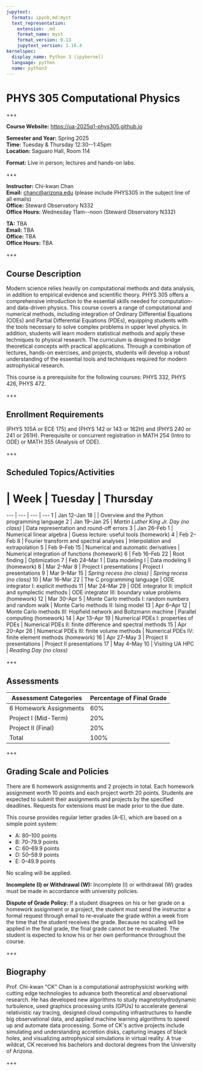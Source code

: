 ```yaml
---
jupytext:
  formats: ipynb,md:myst
  text_representation:
    extension: .md
    format_name: myst
    format_version: 0.13
    jupytext_version: 1.16.4
kernelspec:
  display_name: Python 3 (ipykernel)
  language: python
  name: python3
---
```


# PHYS 305 Computational Physics

+++

**Course Website:** https://ua-2025q1-phys305.github.io

**Semester and Year:** Spring 2025  
**Time:** Tuesday & Thursday 12:30--1:45pm  
**Location:** Saguaro Hall, Room 114

**Format:** Live in person; lectures and hands-on labs.

+++

**Instructor:** Chi-kwan Chan  
**Email:** chanc@arizona.edu (please include PHYS305 in the subject line of all emails)  
**Office:** Steward Observatory N332  
**Office Hours:** Wednesday 11am--noon (Steward Observatory N332)

**TA:** TBA  
**Email:** TBA  
**Office:** TBA  
**Office Hours:** TBA

+++

## Course Description

Modern science relies heavily on computational methods and data
analysis, in addition to empirical evidence and scientific theory.
PHYS 305 offers a comprehensive introduction to the essential skills
needed for computation- and data-driven physics.
This course covers a range of computational and numerical methods,
including integration of Ordinary Differential Equations (ODEs) and
Partial Differential Equations (PDEs), equipping students with the
tools necessary to solve complex problems in upper level physics.
In addition, students will learn modern statistical methods and apply
these techniques to physical research.
The curriculum is designed to bridge theoretical concepts with
practical applications.
Through a combination of lectures, hands-on exercises, and projects,
students will develop a robust understanding of the essential tools
and techniques required for modern astrophysical research.

This course is a prerequisite for the following courses: PHYS 332, PHYS 426, PHYS 472.

+++

## Enrollment Requirements

(PHYS 105A or ECE 175) and (PHYS 142 or 143 or 162H) and (PHYS 240 or 241 or 261H).
Prerequisite or concurrent registration in MATH 254 (Intro to ODE) or MATH 355 (Analysis of ODE).

+++

## Scheduled Topics/Activities

#  | Week | Tuesday | Thursday
--- | --- | --- | ---
1  | Jan 12–Jan 18 |                                                                 | Overview and the Python programming language
2  | Jan 19–Jan 25 | *Martin Luther King Jr. Day (no class)*                         | Data representation and round-off errors
3  | Jan 26–Feb  1 | Numerical linear algebra                                        | Guess lecture: useful tools (homework)
4  | Feb  2–Feb  8 | Fourier transform and spectral analyses                         | Interpolation and extrapolation
5  | Feb  9–Feb 15 | Numerical and automatic derivatives                             | Numerical integration of functions (homework)
6  | Feb 16–Feb 22 | Root finding                                                    | Optimization
7  | Feb 24–Mar  1 | Data modeling I                                                 | Data modeling II (homework)
8  | Mar  2–Mar  8 | Project I presentations                                         | Project I presentations
9  | Mar  9–Mar 15 | *Spring recess (no class)*                                      | *Spring recess (no class)*
10 | Mar 16–Mar 22 | The C programming language                                      | ODE integrator I: explicit methods
11 | Mar 24–Mar 29 | ODE integrator II: implicit and symplectic methods              | ODE integrator III: boundary value problems (homework)
12 | Mar 30–Apr  5 | Monte Carlo methods I: random numbers and random walk           | Monte Carlo methods II: Ising model
13 | Apr  6–Apr 12 | Monte Carlo methods III: Hopfield network and Boltzmann machine | Parallel computing (homework)
14 | Apr 13–Apr 19 | Numerical PDEs I: properties of PDEs                            | Numerical PDEs II: finite difference and spectral methods
15 | Apr 20–Apr 26 | Numerical PDEs III: finite volume methods                       | Numerical PDEs IV: finite element methods (homework)
16 | Apr 27–May  3 | Project II presentations                                        | Project II presentations
17 | May  4–May 10 | Visiting UA HPC                                                 | *Reading Day (no class)*

+++

## Assessments

Assessment Categories | Percentage of Final Grade
--- | ---
6 Homework Assignments | 60%
Project I (Mid-Term)   | 20%
Project II (Final)     | 20%
Total                  | 100%

+++

## Grading Scale and Policies

There are 6 homework assignments and 2 projects in total.
Each homework assignment worth 10 points and each project worth 20 points.
Students are expected to submit their assignments and projects by the specified deadlines.
Requests for extensions must be made prior to the due date.

This course provides regular letter grades (A–E), which are based on a simple point system:
* A: 80–100 points
* B: 70–79.9 points
* C: 60–69.9 points
* D: 50–59.9 points
* E:  0–49.9 points

No scaling will be applied.

**Incomplete (I) or Withdrawal (W):**
Incomplete (I) or withdrawal (W) grades must be made in accordance with university policies.

**Dispute of Grade Policy:**
If a student disagrees on his or her grade on a homework assignment or a project, the student must send the instructor a formal request through email to re-evaluate the grade within a week from the time that the student receives the grade.
Because no scaling will be applied in the final grade, the final grade cannot be re-evaluated.
The student is expected to know his or her own performance throughout the course.

+++

## Biography

Prof. Chi-kwan "CK" Chan is a computational astrophysicist working with cutting edge technologies to advance both theoretical and observational research.
He has developed new algorithms to study magnetohydrodynamic turbulence, used graphics processing units (GPUs) to accelerate general relativistic ray tracing, designed cloud computing infrastructures to handle big observational data, and applied machine learning algorithms to speed up and automate data processing.
Some of CK's active projects include simulating and understanding accretion disks, capturing images of black holes, and visualizing astrophysical simulations in virtual reality.
A true wildcat, CK received his bachelors and doctoral degrees from the University of Arizona.

+++

```{tableofcontents}
```
